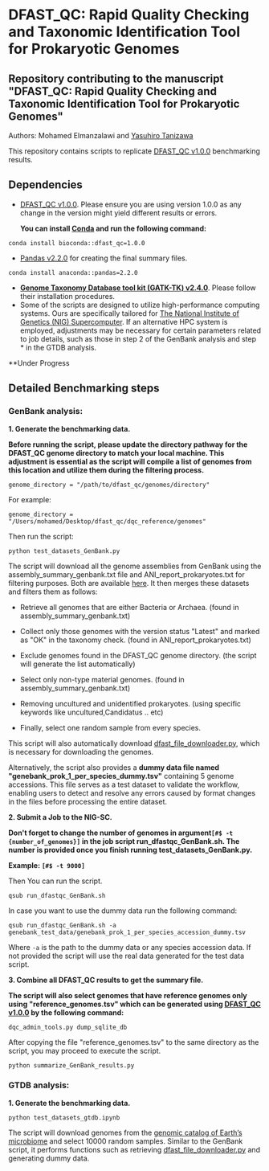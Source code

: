 DFAST_QC: Rapid Quality Checking and Taxonomic Identification Tool for Prokaryotic Genomes
===================
Repository contributing to the manuscript "DFAST_QC: Rapid Quality Checking and Taxonomic Identification Tool for Prokaryotic Genomes"
-------------------
Authors:
Mohamed Elmanzalawi and [Yasuhiro Tanizawa](https://github.com/nigyta)


This repository contains scripts to replicate [DFAST_QC v1.0.0](https://github.com/nigyta/dfast_qc) benchmarking results.

## Dependencies
- [DFAST_QC v1.0.0](https://github.com/nigyta/dfast_qc). Please ensure you are using version 1.0.0 as any change in the version might yield different results or errors.
  
  **You can install [Conda](https://conda.io/projects/conda/en/latest/user-guide/install/index.html) and run the following command:**
```
conda install bioconda::dfast_qc=1.0.0
```
- [Pandas v2.2.0](https://github.com/pandas-dev/pandas) for creating the final summary files.

```
conda install anaconda::pandas=2.2.0 
```
- **[Genome Taxonomy Database tool kit (GATK-TK) v2.4.0](https://github.com/Ecogenomics/GTDBTk)**. Please follow their installation procedures. 
- Some of the scripts are designed to utilize high-performance computing systems. Ours are specifically tailored for [The National Institute of Genetics (NIG) Supercomputer](https://sc.ddbj.nig.ac.jp/en/). If an alternative HPC system is employed, adjustments may be necessary for certain parameters related to job details, such as those in step 2 of the GenBank analysis and step * in the GTDB analysis.

**Under Progress
## Detailed Benchmarking steps
 
### GenBank analysis:
**1. Generate the benchmarking data.**

**Before running the script, please update the directory pathway for the DFAST_QC genome directory to match your local machine. This adjustment is essential as the script will compile a list of genomes from this location and utilize them during the filtering process.**
```
genome_directory = "/path/to/dfast_qc/genomes/directory"
```
For example:
```
genome_directory = "/Users/mohamed/Desktop/dfast_qc/dqc_reference/genomes"
```
Then run the script:
```
python test_datasets_GenBank.py
```

The script will download all the genome assemblies from GenBank using the assembly_summary_genbank.txt file and ANI_report_prokaryotes.txt for filtering purposes. Both are available [here](https://ftp.ncbi.nlm.nih.gov/genomes/ASSEMBLY_REPORTS/). It then merges these datasets and filters them as follows:

- Retrieve all genomes that are either Bacteria or Archaea. (found in assembly_summary_genbank.txt)

- Collect only those genomes with the version status "Latest" and marked as "OK" in the taxonomy check. (found in ANI_report_prokaryotes.txt)

- Exclude genomes found in the DFAST_QC genome directory. (the script will generate the list automatically)

- Select only non-type material genomes. (found in assembly_summary_genbank.txt)

- Removing uncultured and unidentified prokaryotes. (using specific keywords like uncultured,Candidatus .. etc)

- Finally, select one random sample from every species.


This script will also automatically download [dfast_file_downloader.py](https://github.com/nigyta/dfast_core/blob/master/scripts/dfast_file_downloader.py), which is necessary for downloading the genomes. 

Alternatively, the script also provides a **dummy data file named "genebank_prok_1_per_species_dummy.tsv"** containing 5 genome accessions. This file serves as a test dataset to validate the workflow, enabling users to detect and resolve any errors caused by format changes in the files before processing the entire dataset.

**2. Submit a Job to the NIG-SC.**

**Don't forget to change the number of genomes in argument```[#$ -t {number_of_genomes}]``` in the job script run_dfastqc_GenBank.sh. The number is provided once you finish running test_datasets_GenBank.py.**

**Example: ```[#$ -t 9000]```**

Then You can run the script.
```
qsub run_dfastqc_GenBank.sh
```
In case you want to use the dummy data run the following command:
```
qsub run_dfastqc_GenBank.sh -a genebank_test_data/genebank_prok_1_per_species_accession_dummy.tsv
```
Where `-a` is the path to the dummy data or any species accession data. If not provided the script will use the real data generated for the test data script.

**3. Combine all DFAST_QC results to get the summary file.**

**The script will also select genomes that have reference genomes only using "reference_genomes.tsv" which can be generated using [DFAST_QC v1.0.0](https://github.com/nigyta/dfast_qc) by the following command:**
```
dqc_admin_tools.py dump_sqlite_db
```
After copying the file "reference_genomes.tsv" to the same directory as the script, you may proceed to execute the script.
```
python summarize_GenBank_results.py
```

### GTDB analysis:
**1. Generate the benchmarking data.**
```
python test_datasets_gtdb.ipynb
```
The script will download genomes from the [genomic catalog of Earth’s microbiome](https://genome.jgi.doe.gov/portal/GEMs/GEMs.home.html) and select 10000 random samples.
Similar to the GenBank script, it performs functions such as retrieving  [dfast_file_downloader.py](https://github.com/nigyta/dfast_core/blob/master/scripts/dfast_file_downloader.py) and generating dummy data.






